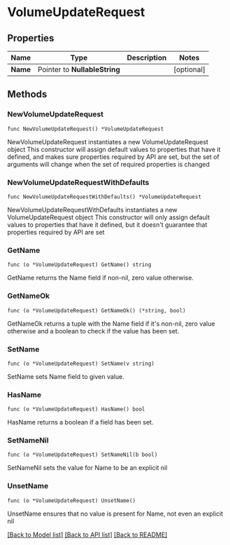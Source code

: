 # VolumeUpdateRequest

## Properties

Name | Type | Description | Notes
------------ | ------------- | ------------- | -------------
**Name** | Pointer to **NullableString** |  | [optional] 

## Methods

### NewVolumeUpdateRequest

`func NewVolumeUpdateRequest() *VolumeUpdateRequest`

NewVolumeUpdateRequest instantiates a new VolumeUpdateRequest object
This constructor will assign default values to properties that have it defined,
and makes sure properties required by API are set, but the set of arguments
will change when the set of required properties is changed

### NewVolumeUpdateRequestWithDefaults

`func NewVolumeUpdateRequestWithDefaults() *VolumeUpdateRequest`

NewVolumeUpdateRequestWithDefaults instantiates a new VolumeUpdateRequest object
This constructor will only assign default values to properties that have it defined,
but it doesn't guarantee that properties required by API are set

### GetName

`func (o *VolumeUpdateRequest) GetName() string`

GetName returns the Name field if non-nil, zero value otherwise.

### GetNameOk

`func (o *VolumeUpdateRequest) GetNameOk() (*string, bool)`

GetNameOk returns a tuple with the Name field if it's non-nil, zero value otherwise
and a boolean to check if the value has been set.

### SetName

`func (o *VolumeUpdateRequest) SetName(v string)`

SetName sets Name field to given value.

### HasName

`func (o *VolumeUpdateRequest) HasName() bool`

HasName returns a boolean if a field has been set.

### SetNameNil

`func (o *VolumeUpdateRequest) SetNameNil(b bool)`

 SetNameNil sets the value for Name to be an explicit nil

### UnsetName
`func (o *VolumeUpdateRequest) UnsetName()`

UnsetName ensures that no value is present for Name, not even an explicit nil

[[Back to Model list]](../README.md#documentation-for-models) [[Back to API list]](../README.md#documentation-for-api-endpoints) [[Back to README]](../README.md)


